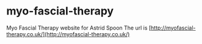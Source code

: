 myo-fascial-therapy
===================

Myo Fascial Therapy website for Astrid Spoon
The url is [http://myofascial-therapy.co.uk/](http://myofascial-therapy.co.uk/)
